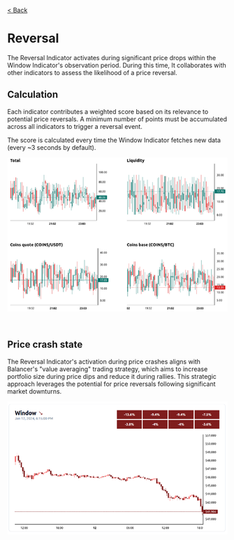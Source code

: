 [< Back](../../../README.md#indicators)

# Reversal

The Reversal Indicator activates during significant price drops within the Window Indicator's observation period. During this time, It collaborates with other indicators to assess the likelihood of a price reversal.

## Calculation

Each indicator contributes a weighted score based on its relevance to potential price reversals. A minimum number of points must be accumulated across all indicators to trigger a reversal event.

The score is calculated every time the Window Indicator fetches new data (every ~3 seconds by default).

![Example of a how the reversal points are calculated](./points.png)

<br/>

## Price crash state

The Reversal Indicator's activation during price crashes aligns with Balancer's "value averaging" trading strategy, which aims to increase portfolio size during price dips and reduce it during rallies. This strategic approach leverages the potential for price reversals following significant market downturns.

![Example of a price crash](./decreasing-strongly.png)
